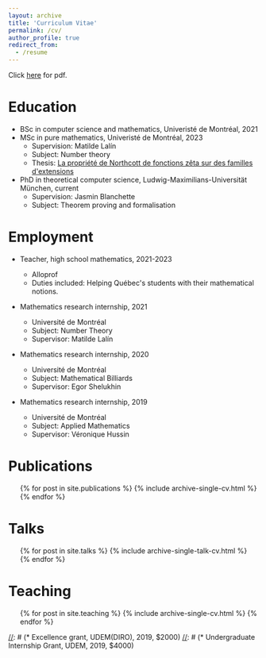 ```yaml
---
layout: archive
title: 'Curriculum Vitae'
permalink: /cv/
author_profile: true
redirect_from:
  - /resume
---
```

Click [here](https://louddy.github.io//files/curriculum_vitae.pdf) for pdf.

Education
======
* BSc in computer science and mathematics, Univeristé de Montréal, 2021
* MSc in pure mathematics, Univeristé de Montréal, 2023
  * Supervision: Matilde Lalín
  * Subject: Number theory
  * Thesis: [La propriété de Northcott de fonctions zêta sur des familles d'extensions](https://papyrus.bib.umontreal.ca/xmlui/handle/1866/32243)
* PhD in theoretical computer science, Ludwig-Maximilians-Universität München, current
  * Supervision: Jasmin Blanchette
  * Subject: Theorem proving and formalisation

Employment
======
* Teacher, high school mathematics, 2021-2023
  * Alloprof
  * Duties included: Helping Québec's students with their mathematical notions.

* Mathematics research internship, 2021
  * Université de Montréal
  * Subject: Number Theory
  * Supervisor: Matilde Lalín
 
* Mathematics research internship, 2020
  * Université de Montréal
  * Subject: Mathematical Billiards
  * Supervisor: Egor Shelukhin
 
* Mathematics research internship, 2019
  * Université de Montréal
  * Subject: Applied Mathematics
  * Supervisor: Véronique Hussin
  

Publications
======
  <ul>{% for post in site.publications %}
    {% include archive-single-cv.html %}
  {% endfor %}</ul>
  
Talks
======
  <ul>{% for post in site.talks %}
    {% include archive-single-talk-cv.html %}
  {% endfor %}</ul>
  
Teaching
======
  <ul>{% for post in site.teaching %}
    {% include archive-single-cv.html %}
  {% endfor %}</ul>
  
[//]: # (Grants and Prizes)
[//]: # (======)
[//]: # (* Doctoral training scholarship, FRQNT, 2023-2027, \$100 000)
[//]: # (* End of master's studies grant, ESP, 2022, \$6000)
[//]: # (* Scholarship Award, Desjardins, 2022, \$2000)
[//]: # (* Undergraduate Summer Grant, ISM, 2021, \$5000)
[//]: # (* Excellence grant in computer science, gouv. QC, 2021, \$1000)
[//]: # (* Undergraduate Student Research Award, CRSNG, 2020, \$	6000)
[//]: # (* Excellence grant, UDEM(DIRO), 2019, \$2000)
[//]: # (* Undergraduate Internship Grant, UDEM, 2019, \$4000)
  
